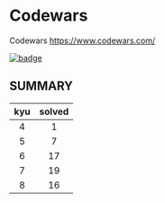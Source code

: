 # Codewars
Codewars https://www.codewars.com/

[![badge](https://www.codewars.com/users/nao515151/badges/large)](https://www.codewars.com/users/nao515151)

## SUMMARY

<!-- KYU_SUMMARY -->
|kyu|solved|
|:-:|:-:|
|4|1|
|5|7|
|6|17|
|7|19|
|8|16|
<!-- KYU_SUMMARY -->